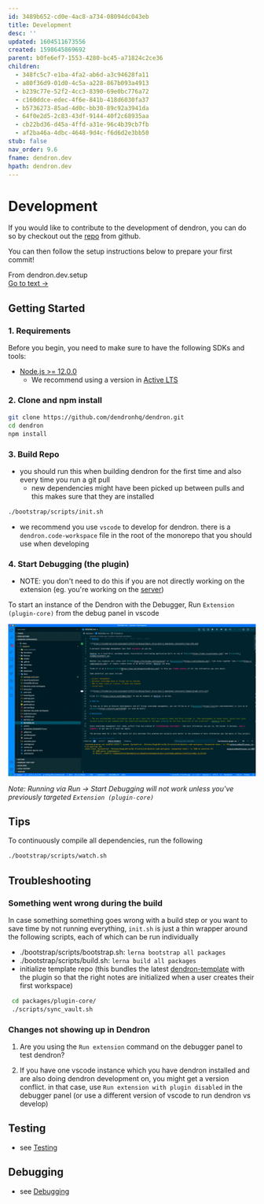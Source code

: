 ```yaml
---
id: 3489b652-cd0e-4ac8-a734-08094dc043eb
title: Development
desc: ''
updated: 1604511673556
created: 1598645869692
parent: b0fe6ef7-1553-4280-bc45-a71824c2ce36
children:
  - 348fc5c7-e1ba-4fa2-ab6d-a3c94628fa11
  - a80f36d9-01d0-4c5a-a228-867b093a4913
  - b239c77e-52f2-4cc3-8390-69e0bc776a72
  - c160ddce-edec-4f6e-841b-418d6030fa37
  - b5736273-85ad-4d0c-bb30-89c92a3941da
  - 64f0e2d5-2c83-43df-9144-40f2c68935aa
  - cb22bd36-d45a-4ffd-a31e-96c4b39cb7fb
  - af2ba46a-4dbc-4648-9d4c-f6d6d2e3bb50
stub: false
nav_order: 9.6
fname: dendron.dev
hpath: dendron.dev
---
```

# Development

If you would like to contribute to the development of dendron, you can do so by checkout out the [repo](https://github.com/dendronhq/dendron) from github.

You can then follow the setup instructions below to prepare your first commit!

<div class="portal-container">
<div class="portal-head">
<div class="portal-backlink" >
<div class="portal-title">From <span class="portal-text-title">dendron.dev.setup</span></div>
<a href="64f0e2d5-2c83-43df-9144-40f2c68935aa.html" class="portal-arrow">Go to text <span class="right-arrow">→</span></a>
</div>
</div>
<div id="portal-parent-anchor" class="portal-parent" markdown="1">
<div class="portal-parent-fader-top"></div>
<div class="portal-parent-fader-bottom"></div>        
  
## Getting Started

### 1. Requirements

Before you begin, you need to make sure to have the following SDKs and tools:

- [Node.js >= 12.0.0](https://nodejs.org/download/release/latest-v10.x/)
  - We recommend using a version in [Active LTS](https://nodejs.org/en/about/releases/)

### 2. Clone and npm install

```bash
git clone https://github.com/dendronhq/dendron.git
cd dendron
npm install
```

### 3. Build Repo

- you should run this when building dendron for the first time and also every time you run a git pull
  - new dependencies might have been picked up between pulls and this makes sure that they are installed

```bash
./bootstrap/scripts/init.sh
```

- we recommend you use `vscode` to develop for dendron. there is a `dendron.code-workspace` file in the root of the monorepo that you should use when developing

### 4. Start Debugging (the plugin)

- NOTE: you don't need to do this if you are not directly working on the extension (eg. you're working on the [server](7cdd9a74-8b8f-4564-906b-c963bed34273))

To start an instance of the Dendron with the Debugger, Run `Extension (plugin-core)` from the debug panel in vscode

![debugger](/assets/images/start_debugger.gif)

_Note: Running via Run -> Start Debugging will not work unless you've previously targeted `Extension (plugin-core)`_

## Tips

To continuously compile all dependencies, run the following

```bash
./bootstrap/scripts/watch.sh
```

## Troubleshooting

### Something went wrong during the build

In case something something goes wrong with a build step or you want to save time by not running everything, `init.sh` is just a thin wrapper around the following scripts, each of which can be run individually

- ./bootstrap/scripts/bootstrap.sh: `lerna bootstrap all packages`
- ./bootstrap/scripts/build.sh: `lerna build all packages`
- initialize template repo (this bundles the latest [dendron-template](https://github.com/dendronhq/dendron-template) with the plugin so that the right notes are initialized when a user creates their first workspace)

```bash
 cd packages/plugin-core/
 ./scripts/sync_vault.sh
```

### Changes not showing up in Dendron

1. Are you using the `Run extension` command on the debugger panel to test dendron? 

2. If you have one vscode instance which you have dendron installed and are also doing dendron development on, you might get a version conflict. in that case, use `Run extension with plugin disabled` in the debugger panel (or use a different version of vscode to run dendron vs develop)

## Testing

- see [Testing](cb22bd36-d45a-4ffd-a31e-96c4b39cb7fb)

## Debugging

- see [Debugging](b239c77e-52f2-4cc3-8390-69e0bc776a72)

</div>    
</div>


